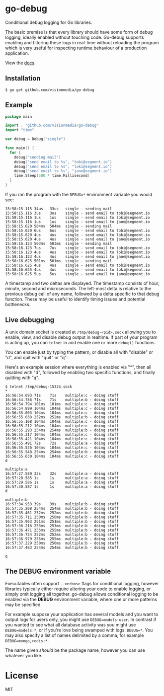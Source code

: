 
# go-debug

 Conditional debug logging for Go libraries.

 The basic premise is that every library should have some form of debug logging, ideally enabled without touching code. Go-debug supports enabling and filtering these logs in real-time without reloading the program which is very useful for inspecting runtime behaviour of a production application.

 View the [docs](http://godoc.org/github.com/visionmedia/go-debug).

## Installation

```
$ go get github.com/visionmedia/go-debug
```

## Example

```go
package main

import . "github.com/visionmedia/go-debug"
import "time"

var debug = Debug("single")

func main() {
  for {
    debug("sending mail")
    debug("send email to %s", "tobi@segment.io")
    debug("send email to %s", "loki@segment.io")
    debug("send email to %s", "jane@segment.io")
    time.Sleep(500 * time.Millisecond)
  }
}
```

If you ran the program with the `DEBUG=*` environment variable you would see:

```
15:58:15.115 34us   33us   single - sending mail
15:58:15.116 3us    3us    single - send email to tobi@segment.io
15:58:15.116 1us    1us    single - send email to loki@segment.io
15:58:15.116 1us    1us    single - send email to jane@segment.io
15:58:15.620 504ms  504ms  single - sending mail
15:58:15.620 6us    6us    single - send email to tobi@segment.io
15:58:15.620 4us    4us    single - send email to loki@segment.io
15:58:15.620 4us    4us    single - send email to jane@segment.io
15:58:16.123 503ms  503ms  single - sending mail
15:58:16.123 7us    7us    single - send email to tobi@segment.io
15:58:16.123 4us    4us    single - send email to loki@segment.io
15:58:16.123 4us    4us    single - send email to jane@segment.io
15:58:16.625 501ms  501ms  single - sending mail
15:58:16.625 4us    4us    single - send email to tobi@segment.io
15:58:16.625 4us    4us    single - send email to loki@segment.io
15:58:16.625 5us    5us    single - send email to jane@segment.io
```

A timestamp and two deltas are displayed. The timestamp consists of hour, minute, second and microseconds. The left-most delta is relative to the previous debug call of any name, followed by a delta specific to that debug function. These may be useful to identify timing issues and potential bottlenecks.

## Live debugging

 A unix domain socket is created at `/tmp/debug-<pid>.sock` allowing you to
 enable, view, and disable debug output in realtime. If part of your program
 is acting up, you can `telnet` in and enable one or more `debug()` functions.

 You can enable just by typing the pattern, or disable all with "disable" or "d",
 and quit with "quit" or "q".

 Here's an example session where everything is enabled via "*", then
 all disabled with "d", followed by enabling two specific functions,
 and finally quitting with "q".

```
$ telnet /tmp/debug-15324.sock
*
16:56:54.693 71s    71s    multiple:c - doing stuff
16:56:54.786 71s    71s    multiple:b - doing stuff
16:56:54.794 101ms  101ms  multiple:c - doing stuff
16:56:54.899 104ms  104ms  multiple:c - doing stuff
16:56:55.003 104ms  104ms  multiple:c - doing stuff
16:56:55.038 252ms  252ms  multiple:b - doing stuff
16:56:55.108 104ms  104ms  multiple:c - doing stuff
16:56:55.212 104ms  104ms  multiple:c - doing stuff
16:56:55.293 254ms  254ms  multiple:b - doing stuff
16:56:55.317 104ms  104ms  multiple:c - doing stuff
16:56:55.421 104ms  104ms  multiple:c - doing stuff
16:56:55.491 72s    72s    multiple:a - doing stuff
16:56:55.526 104ms  104ms  multiple:c - doing stuff
16:56:55.548 254ms  254ms  multiple:b - doing stuff
16:56:55.630 104ms  104ms  multiple:c - doing stuff
d

multiple:a
16:57:27.580 32s    32s    multiple:a - doing stuff
16:57:28.585 1s     1s     multiple:a - doing stuff
16:57:29.586 1s     1s     multiple:a - doing stuff
16:57:30.587 1s     1s     multiple:a - doing stuff
d

multiple:b
16:57:34.953 39s    39s    multiple:b - doing stuff
16:57:35.208 254ms  254ms  multiple:b - doing stuff
16:57:35.461 252ms  252ms  multiple:b - doing stuff
16:57:35.711 250ms  250ms  multiple:b - doing stuff
16:57:35.963 251ms  251ms  multiple:b - doing stuff
16:57:36.216 253ms  253ms  multiple:b - doing stuff
16:57:36.471 255ms  255ms  multiple:b - doing stuff
16:57:36.724 252ms  252ms  multiple:b - doing stuff
16:57:36.979 255ms  255ms  multiple:b - doing stuff
16:57:37.229 250ms  250ms  multiple:b - doing stuff
16:57:37.483 254ms  254ms  multiple:b - doing stuff

q
```

## The DEBUG environment variable

 Executables often support `--verbose` flags for conditional logging, however
 libraries typically either require altering your code to enable logging,
 or simply omit logging all together. go-debug allows conditional logging
 to be enabled via the __DEBUG__ environment variable, where one or more
 patterns may be specified.

 For example suppose your application has several models and you want
 to output logs for users only, you might use `DEBUG=models:user`. In contrast
 if you wanted to see what all database activity was you might use `DEBUG=models:*`,
 or if you're love being swamped with logs: `DEBUG=*`. You may also specify a list of names delimited by a comma, for example `DEBUG=mongo,redis:*`.

 The name given _should_ be the package name, however you can use whatever you like.

# License

MIT